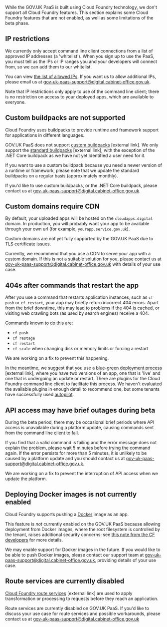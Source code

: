 While the GOV.UK PaaS is built using Cloud Foundry technology, we don't support all Cloud Foundry features. This section explains some Cloud Foundry features that are not enabled, as well as some limitations of the beta phase.

## IP restrictions

We currently only accept command line client connections from a list of approved IP addresses (a 'whitelist'). When you sign up to use the PaaS, you must tell us the IPs or IP ranges you and your developers will connect from, so we can add them to our whitelist.

You can view [the list of allowed IPs](https://github.com/alphagov/paas-cf/blob/master/terraform/prod.tfvars#L9). If you want us to allow additional IPs, please email us at [gov-uk-paas-support@digital.cabinet-office.gov.uk](mailto:gov-uk-paas-support@digital.cabinet-office.gov.uk).

Note that IP restrictions only apply to use of the command line client; there is no restriction on access to your deployed apps, which are available to everyone.

## Custom buildpacks are not supported

Cloud Foundry uses buildpacks to provide runtime and framework support for applications in different languages.

GOV.UK PaaS does not support [custom buildpacks](https://docs.cloudfoundry.org/buildpacks/custom.html) [external link]. We only support the [standard buildpacks](https://docs.cloudfoundry.org/buildpacks/) [external link], with the exception of the .NET Core buildpack as we have not yet identified a user need for it.

If you want to use a custom buildpack because you need a newer version of a runtime or framework, please note that we update the standard buildpacks on a regular basis (approximately monthly).

If you'd like to use custom buildpacks, or the .NET Core buildpack, please contact us at [gov-uk-paas-support@digital.cabinet-office.gov.uk](mailto:gov-uk-paas-support@digital.cabinet-office.gov.uk).

## Custom domains require CDN

By default, your uploaded apps will be hosted on the ``cloudapps.digital`` domain. In production, you will probably want your app to be available through your own url (for example, ``yourapp.service.gov.uk``).

Custom domains are not yet fully supported by the GOV.UK PaaS due to TLS certificate issues.

Currently, we recommend that you use a CDN to serve your app with a custom domain. If this is not a suitable solution for you, please contact us at [gov-uk-paas-support@digital.cabinet-office.gov.uk](mailto:gov-uk-paas-support@digital.cabinet-office.gov.uk) with details of your use case.

## 404s after commands that restart the app

After you use a command that restarts application instances, such as ``cf push`` or ``cf restart``, your app may briefly return incorrect 404 errors. Apart from the brief downtime, this may lead to problems if the 404 is cached, or visiting web crawling bots (as used by search engines) receive a 404.

Commands known to do this are:
- ``cf push``
- ``cf restage``
- ``cf restart``
- ``cf scale`` when changing disk or memory limits or forcing a restart

We are working on a fix to prevent this happening.

In the meantime, we suggest that you use a [blue-green deployment process](https://docs.cloudfoundry.org/devguide/deploy-apps/blue-green.html) [external link], where you have two versions of an app, one that is 'live' and one that is undergoing an update or restart. There are plugins for the Cloud Foundry command line client to facilitate this process. We haven't evaluated the available plugins in enough detail to recommend one, but some tenants have successfully used [autopilot](https://github.com/contraband/autopilot).

## API access may have brief outages during beta

During the beta period, there may be occasional brief periods where API access is unavailable during a platform update, causing commands sent from the command line client to fail.

If you find that a valid command is failing and the error message does not explain the problem, please wait 5 minutes before trying the command again. If the error persists for more than 5 minutes, it is unlikely to be caused by a platform update and you should contact us at [gov-uk-paas-support@digital.cabinet-office.gov.uk](mailto:gov-uk-paas-support@digital.cabinet-office.gov.uk).

We are working on a fix to prevent the interruption of API access when we update the platform.


## Deploying Docker images is not currently enabled

Cloud Foundry supports pushing a [Docker](https://www.docker.com/) image as an app.

This feature is *not* currently enabled on the GOV.UK PaaS because allowing deployment from Docker images, where the root filesystem is controlled by the tenant, raises additional security concerns: see [this note from the CF developers](https://github.com/cloudfoundry/diego-design-notes/blob/c59e475020a22e244c6074f89c45b55f7b1e2867/docker-support.md#docker-in-a-multi-tenant-world) for more details.

We may enable support for Docker images in the future. If you would like to be able to push Docker images, please contact our support team at [gov-uk-paas-support@digital.cabinet-office.gov.uk](mailto:gov-uk-paas-support@digital.cabinet-office.gov.uk), providing details of your use case.

## Route services are currently disabled

[Cloud Foundry route services](http://docs.cloudfoundry.org/services/route-services.html) [external link] are used to apply transformation or processing to requests before they reach an application.

Route services are currently disabled on GOV.UK PaaS. If you'd like to discuss your use case for route services and possible workarounds, please contact us at [gov-uk-paas-support@digital.cabinet-office.gov.uk](mailto:gov-uk-paas-support@digital.cabinet-office.gov.uk)
